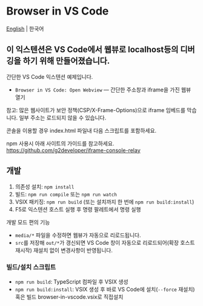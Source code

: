 # Browser in VS Code

[English](README.md) | 한국어

## 이 익스텐션은 VS Code에서 웹뷰로 localhost등의 디버깅을 하기 위해 만들어졌습니다.

간단한 VS Code 익스텐션 예제입니다. 

- `Browser in VS Code: Open Webview` — 간단한 주소창과 iframe을 가진 웹뷰 열기

참고: 많은 웹사이트가 보안 정책(CSP/X-Frame-Options)으로 iframe 임베드를 막습니다. 일부 주소는 로드되지 않을 수 있습니다.

콘솔을 이용할 경우 index.html 파일내 다음 스크립트를 포함하세요.
<code><script src="https://unpkg.com/iframe-console-relay/dist/index.umd.min.js"></script></code>

npm 사용시 아래 사이트의 가이드를 참고하세요.
https://github.com/g2developer/iframe-console-relay

## 개발

1. 의존성 설치: `npm install`
2. 빌드: `npm run compile` 또는 `npm run watch`
3. VSIX 패키징: `npm run build` (또는 설치까지 한 번에 `npm run build:install`)
4. F5로 익스텐션 호스트 실행 후 명령 팔레트에서 명령 실행

개발 모드 편의 기능
- `media/*` 파일을 수정하면 웹뷰가 자동으로 리로드됩니다.
- `src`를 저장해 `out/*`가 갱신되면 VS Code 창이 자동으로 리로드되어(확장 호스트 재시작) 재설치 없이 변경사항이 반영됩니다.

### 빌드/설치 스크립트
- `npm run build`: TypeScript 컴파일 후 VSIX 생성
- `npm run build:install`: VSIX 생성 후 바로 VS Code에 설치(`--force` 재설치) 혹은 빌드 browser-in-vscode.vsix로 직접설치

